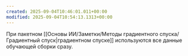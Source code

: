 ```yaml
---
created: 2025-09-04T10:46:01.011+00:00
modified: 2025-09-04T10:54:13.1313+00:00
---
```

При пакетном [[Основы ИИ/Заметки/Методы градиентного спуска/Градиентный спуск|градиентном спуске]] используются все данные обучающей сборки сразу. 